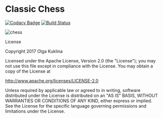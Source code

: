 # Classic Chess 
[![Codacy Badge](https://api.codacy.com/project/badge/Grade/b5fe0c3e9cd34ed58b8da9a9de53fcf9)](https://www.codacy.com/app/OlgaKuklina/Chess?utm_source=github.com&amp;utm_medium=referral&amp;utm_content=OlgaKuklina/Chess&amp;utm_campaign=Badge_Grade)
[![Build Status](https://travis-ci.org/OlgaKuklina/Chess.svg?branch=master)](https://travis-ci.org/OlgaKuklina/Chess)


![chess](https://user-images.githubusercontent.com/6971421/27996432-b6c0ad2e-6496-11e7-9764-9ae3b364d382.png)


License

Copyright 2017 Olga Kuklina

Licensed under the Apache License, Version 2.0 (the "License"); you may not use this file except in compliance with the License. You may obtain a copy of the License at

http://www.apache.org/licenses/LICENSE-2.0

Unless required by applicable law or agreed to in writing, software distributed under the License is distributed on an "AS IS" BASIS, WITHOUT WARRANTIES OR CONDITIONS OF ANY KIND, either express or implied. See the License for the specific language governing permissions and limitations under the License.
